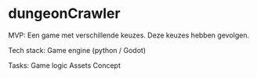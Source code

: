 # dungeonCrawler
MVP:
Een game met verschillende keuzes. Deze keuzes hebben gevolgen.

Tech stack:
Game engine (python / Godot)

Tasks:
Game logic
Assets
Concept
